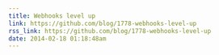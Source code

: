 ```yaml
---
title: Webhooks level up
link: https://github.com/blog/1778-webhooks-level-up
rss_link: https://github.com/blog/1778-webhooks-level-up
date: 2014-02-18 01:18:48am
---
```

